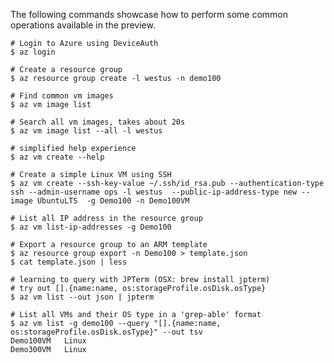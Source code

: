 The following commands showcase how to perform some common operations available in the preview.

    # Login to Azure using DeviceAuth
    $ az login

    # Create a resource group
    $ az resource group create -l westus -n demo100
    
    # Find common vm images 
    $ az vm image list
    
    # Search all vm images, takes about 20s
    $ az vm image list --all -l westus 
        
    # simplified help experience
    $ az vm create --help
    
    # Create a simple Linux VM using SSH
    $ az vm create --ssh-key-value ~/.ssh/id_rsa.pub --authentication-type ssh --admin-username ops -l westus  --public-ip-address-type new --image UbuntuLTS  -g Demo100 -n Demo100VM
    
    # List all IP address in the resource group
    $ az vm list-ip-addresses -g Demo100 
    
    # Export a resource group to an ARM template
    $ az resource group export -n Demo100 > template.json
    $ cat template.json | less
   
    # learning to query with JPTerm (OSX: brew install jpterm)
    # try out [].{name:name, os:storageProfile.osDisk.osType}
    $ az vm list --out json | jpterm
    
    # List all VMs and their OS type in a 'grep-able' format
    $ az vm list -g demo100 --query "[].{name:name, os:storageProfile.osDisk.osType}" --out tsv
    Demo100VM	Linux
    Demo300VM	Linux

